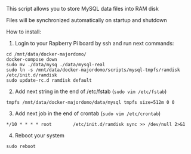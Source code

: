 This script allows you to store MySQL data files into RAM disk

Files will be synchronized automatically on startup and shutdown

How to install:
1. Login to your Rapberry Pi board by ssh and run next commands:
```
cd /mnt/data/docker-majordomo/
docker-compose down
sudo mv ./data/mysq ./data/mysql-real
sudo ln -s /mnt/data/docker-majordomo/scripts/mysql-tmpfs/ramdisk /etc/init.d/ramdisk 
sudo update-rc.d ramdisk default
```

2. Add next string in the end of /etc/fstab (`sudo vim /etc/fstab`)

`tmpfs /mnt/data/docker-majordomo/data/mysql tmpfs size=512m 0 0`

3. Add next job in the end of crontab (`sudo vim /etc/crontab`)

`*/10 * * * * root        /etc/init.d/ramdisk sync >> /dev/null 2>&1`

4. Reboot your system

```sudo reboot```